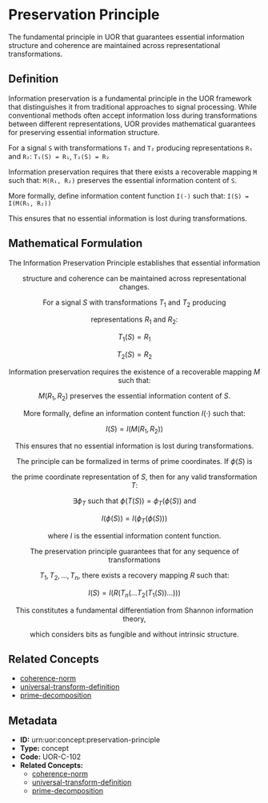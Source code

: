 # Preservation Principle

The fundamental principle in UOR that guarantees essential information structure and coherence are maintained across representational transformations.

## Definition

Information preservation is a fundamental principle in the UOR framework that distinguishes it from traditional approaches to signal processing. While conventional methods often accept information loss during transformations between different representations, UOR provides mathematical guarantees for preserving essential information structure.

For a signal `S` with transformations `T₁` and `T₂` producing representations `R₁` and `R₂`: `T₁(S) = R₁`, `T₂(S) = R₂`

Information preservation requires that there exists a recoverable mapping `M` such that: `M(R₁, R₂)` preserves the essential information content of `S`.

More formally, define information content function `I(·)` such that: `I(S) = I(M(R₁, R₂))`

This ensures that no essential information is lost during transformations.

## Mathematical Formulation

$$
\text{The Information Preservation Principle establishes that essential information}
$$

$$
\text{structure and coherence can be maintained across representational changes.}
$$

$$
\text{For a signal } S \text{ with transformations } T_1 \text{ and } T_2 \text{ producing}
$$

$$
\text{representations } R_1 \text{ and } R_2\text{:}
$$

$$
T_1(S) = R_1
$$

$$
T_2(S) = R_2
$$

$$
\text{Information preservation requires the existence of a recoverable mapping } M \text{ such that:}
$$

$$
M(R_1, R_2) \text{ preserves the essential information content of } S.
$$

$$
\text{More formally, define an information content function } I(\cdot) \text{ such that:}
$$

$$
I(S) = I(M(R_1, R_2))
$$

$$
\text{This ensures that no essential information is lost during transformations.}
$$

$$
\text{The principle can be formalized in terms of prime coordinates. If } \phi(S) \text{ is}
$$

$$
\text{the prime coordinate representation of } S\text{, then for any valid transformation } T\text{:}
$$

$$
\exists \phi_T \text{ such that } \phi(T(S)) = \phi_T(\phi(S)) \text{ and }
$$

$$
I(\phi(S)) = I(\phi_T(\phi(S)))
$$

$$
\text{where } I \text{ is the essential information content function.}
$$

$$
\text{The preservation principle guarantees that for any sequence of transformations}
$$

$$
T_1, T_2, \ldots, T_n\text{, there exists a recovery mapping } R \text{ such that:}
$$

$$
I(S) = I(R(T_n(\ldots T_2(T_1(S))\ldots)))
$$

$$
\text{This constitutes a fundamental differentiation from Shannon information theory,}
$$

$$
\text{which considers bits as fungible and without intrinsic structure.}
$$

## Related Concepts

- [coherence-norm](./coherence-norm.md)
- [universal-transform-definition](./universal-transform-definition.md)
- [prime-decomposition](./prime-decomposition.md)

## Metadata

- **ID:** urn:uor:concept:preservation-principle
- **Type:** concept
- **Code:** UOR-C-102
- **Related Concepts:**
  - [coherence-norm](./coherence-norm.md)
  - [universal-transform-definition](./universal-transform-definition.md)
  - [prime-decomposition](./prime-decomposition.md)
